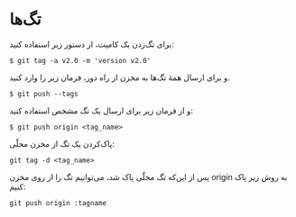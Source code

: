 تگ‌ها
=====

برای تگ‌زدن یک کامیت، از دستور زیر استفاده کنید:

```
$ git tag -a v2.0 -m 'version v2.0'
```

و برای ارسال همهٔ تگ‌ها به مخزن از راه دور، فرمان زیر را وارد کنید.

```
$ git push --tags
```

و از فرمان زیر برای ارسال یک تگ مشخص استفاده کنید:

```
$ git push origin <tag_name>
```

پاک‌کردن یک تگ از مخزن محلّی:

```
git tag -d <tag_name>
```

پس از این‌که تگ محلّی پاک شد، می‌توانیم تگ را از روی مخزن origin به روش زیر پاک کنیم:

```
git push origin :tagname
```
